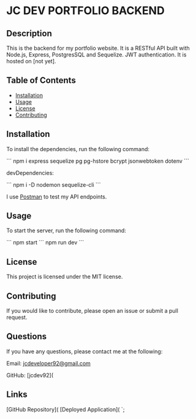 # JC DEV PORTFOLIO BACKEND

## Description

This is the backend for my portfolio website. It is a RESTful API built with Node.js, Express, PostgresSQL and Sequelize. JWT authentication. It is hosted on [not yet].

## Table of Contents

- [Installation](#installation)
- [Usage](#usage)
- [License](#license)
- [Contributing](#contributing)

## Installation

To install the dependencies, run the following command:

\`\`\`
npm i express sequelize pg pg-hstore bcrypt jsonwebtoken dotenv
\`\`\`

devDependencies:

\`\`\`
npm i -D nodemon sequelize-cli
\`\`\`

I use [Postman](https://www.postman.com/) to test my API endpoints.

## Usage

To start the server, run the following command:

\`\`\`
npm start
\`\`\`
npm run dev
\`\`\`


## License

This project is licensed under the MIT license.

## Contributing

If you would like to contribute, please open an issue or submit a pull request.

## Questions

If you have any questions, please contact me at the following:

Email: jcdeveloper92@gmail.com

GitHub: [jcdev92](

## Links

[GitHub Repository](
[Deployed Application](
`;
